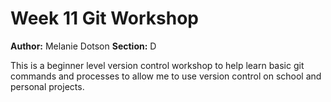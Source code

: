 # Week 11 Git Workshop
**Author:** Melanie Dotson
**Section:** D

This is a beginner level version control workshop to help learn basic git commands and processes to allow me to use version control on school and personal projects.
